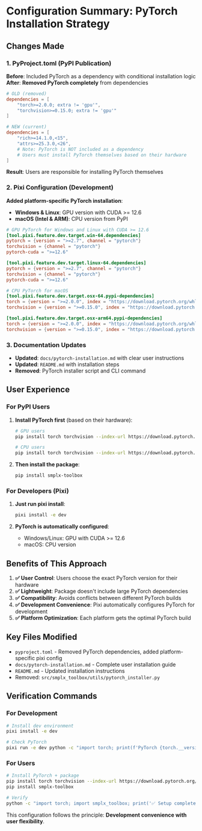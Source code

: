 # Configuration Summary: PyTorch Installation Strategy

## Changes Made

### 1. PyProject.toml (PyPI Publication)

**Before**: Included PyTorch as a dependency with conditional installation logic
**After**: **Removed PyTorch completely** from dependencies

```toml
# OLD (removed)
dependencies = [ 
    "torch>=2.0.0; extra != 'gpu'",
    "torchvision>=0.15.0; extra != 'gpu'"
]

# NEW (current)
dependencies = [ 
    "rich>=14.1.0,<15", 
    "attrs>=25.3.0,<26",
    # Note: PyTorch is NOT included as a dependency
    # Users must install PyTorch themselves based on their hardware
]
```

**Result**: Users are responsible for installing PyTorch themselves

### 2. Pixi Configuration (Development)

**Added platform-specific PyTorch installation**:

- **Windows & Linux**: GPU version with CUDA >= 12.6
- **macOS (Intel & ARM)**: CPU version from PyPI

```toml
# GPU PyTorch for Windows and Linux with CUDA >= 12.6
[tool.pixi.feature.dev.target.win-64.dependencies]
pytorch = {version = ">=2.7", channel = "pytorch"}
torchvision = {channel = "pytorch"}
pytorch-cuda = ">=12.6"

[tool.pixi.feature.dev.target.linux-64.dependencies]
pytorch = {version = ">=2.7", channel = "pytorch"}
torchvision = {channel = "pytorch"}
pytorch-cuda = ">=12.6"

# CPU PyTorch for macOS
[tool.pixi.feature.dev.target.osx-64.pypi-dependencies]
torch = {version = ">=2.0.0", index = "https://download.pytorch.org/whl/cpu"}
torchvision = {version = ">=0.15.0", index = "https://download.pytorch.org/whl/cpu"}

[tool.pixi.feature.dev.target.osx-arm64.pypi-dependencies]
torch = {version = ">=2.0.0", index = "https://download.pytorch.org/whl/cpu"}
torchvision = {version = ">=0.15.0", index = "https://download.pytorch.org/whl/cpu"}
```

### 3. Documentation Updates

- **Updated**: `docs/pytorch-installation.md` with clear user instructions
- **Updated**: `README.md` with installation steps
- **Removed**: PyTorch installer script and CLI command

## User Experience

### For PyPI Users

1. **Install PyTorch first** (based on their hardware):
   ```bash
   # GPU users
   pip install torch torchvision --index-url https://download.pytorch.org/whl/cu126
   
   # CPU users  
   pip install torch torchvision --index-url https://download.pytorch.org/whl/cpu
   ```

2. **Then install the package**:
   ```bash
   pip install smplx-toolbox
   ```

### For Developers (Pixi)

1. **Just run pixi install**:
   ```bash
   pixi install -e dev
   ```

2. **PyTorch is automatically configured**:
   - Windows/Linux: GPU with CUDA >= 12.6
   - macOS: CPU version

## Benefits of This Approach

1. **✅ User Control**: Users choose the exact PyTorch version for their hardware
2. **✅ Lightweight**: Package doesn't include large PyTorch dependencies  
3. **✅ Compatibility**: Avoids conflicts between different PyTorch builds
4. **✅ Development Convenience**: Pixi automatically configures PyTorch for development
5. **✅ Platform Optimization**: Each platform gets the optimal PyTorch build

## Key Files Modified

- `pyproject.toml` - Removed PyTorch dependencies, added platform-specific pixi config
- `docs/pytorch-installation.md` - Complete user installation guide
- `README.md` - Updated installation instructions
- Removed: `src/smplx_toolbox/utils/pytorch_installer.py`

## Verification Commands

### For Development
```bash
# Install dev environment
pixi install -e dev

# Check PyTorch
pixi run -e dev python -c "import torch; print(f'PyTorch {torch.__version__}'); print(f'CUDA: {torch.cuda.is_available()}')"
```

### For Users
```bash
# Install PyTorch + package
pip install torch torchvision --index-url https://download.pytorch.org/whl/cu126
pip install smplx-toolbox

# Verify
python -c "import torch; import smplx_toolbox; print('✅ Setup complete!')"
```

This configuration follows the principle: **Development convenience with user flexibility**.
